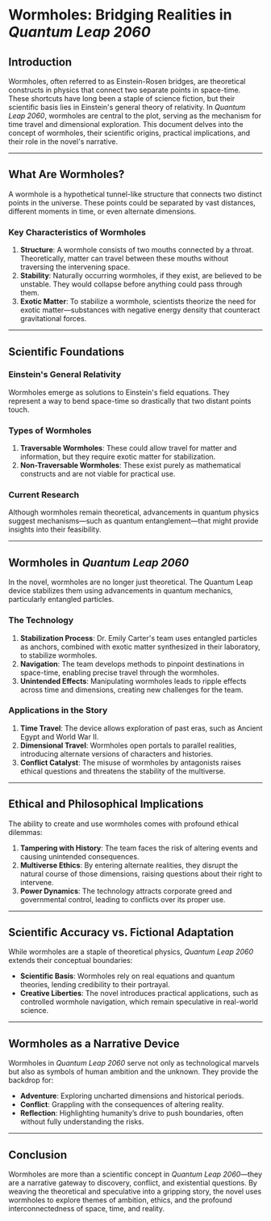 # **Wormholes: Bridging Realities in *Quantum Leap 2060***  

## **Introduction**  

Wormholes, often referred to as Einstein-Rosen bridges, are theoretical constructs in physics that connect two separate points in space-time. These shortcuts have long been a staple of science fiction, but their scientific basis lies in Einstein's general theory of relativity. In *Quantum Leap 2060*, wormholes are central to the plot, serving as the mechanism for time travel and dimensional exploration. This document delves into the concept of wormholes, their scientific origins, practical implications, and their role in the novel's narrative.  

---

## **What Are Wormholes?**  

A wormhole is a hypothetical tunnel-like structure that connects two distinct points in the universe. These points could be separated by vast distances, different moments in time, or even alternate dimensions.  

### **Key Characteristics of Wormholes**  
1. **Structure**: A wormhole consists of two mouths connected by a throat. Theoretically, matter can travel between these mouths without traversing the intervening space.  
2. **Stability**: Naturally occurring wormholes, if they exist, are believed to be unstable. They would collapse before anything could pass through them.  
3. **Exotic Matter**: To stabilize a wormhole, scientists theorize the need for exotic matter—substances with negative energy density that counteract gravitational forces.  

---

## **Scientific Foundations**  

### **Einstein's General Relativity**  
Wormholes emerge as solutions to Einstein's field equations. They represent a way to bend space-time so drastically that two distant points touch.  

### **Types of Wormholes**  
1. **Traversable Wormholes**: These could allow travel for matter and information, but they require exotic matter for stabilization.  
2. **Non-Traversable Wormholes**: These exist purely as mathematical constructs and are not viable for practical use.  

### **Current Research**  
Although wormholes remain theoretical, advancements in quantum physics suggest mechanisms—such as quantum entanglement—that might provide insights into their feasibility.  

---

## **Wormholes in *Quantum Leap 2060***  

In the novel, wormholes are no longer just theoretical. The Quantum Leap device stabilizes them using advancements in quantum mechanics, particularly entangled particles.  

### **The Technology**  
1. **Stabilization Process**: Dr. Emily Carter's team uses entangled particles as anchors, combined with exotic matter synthesized in their laboratory, to stabilize wormholes.  
2. **Navigation**: The team develops methods to pinpoint destinations in space-time, enabling precise travel through the wormholes.  
3. **Unintended Effects**: Manipulating wormholes leads to ripple effects across time and dimensions, creating new challenges for the team.  

### **Applications in the Story**  
1. **Time Travel**: The device allows exploration of past eras, such as Ancient Egypt and World War II.  
2. **Dimensional Travel**: Wormholes open portals to parallel realities, introducing alternate versions of characters and histories.  
3. **Conflict Catalyst**: The misuse of wormholes by antagonists raises ethical questions and threatens the stability of the multiverse.  

---

## **Ethical and Philosophical Implications**  

The ability to create and use wormholes comes with profound ethical dilemmas:  
1. **Tampering with History**: The team faces the risk of altering events and causing unintended consequences.  
2. **Multiverse Ethics**: By entering alternate realities, they disrupt the natural course of those dimensions, raising questions about their right to intervene.  
3. **Power Dynamics**: The technology attracts corporate greed and governmental control, leading to conflicts over its proper use.  

---

## **Scientific Accuracy vs. Fictional Adaptation**  

While wormholes are a staple of theoretical physics, *Quantum Leap 2060* extends their conceptual boundaries:  
- **Scientific Basis**: Wormholes rely on real equations and quantum theories, lending credibility to their portrayal.  
- **Creative Liberties**: The novel introduces practical applications, such as controlled wormhole navigation, which remain speculative in real-world science.  

---

## **Wormholes as a Narrative Device**  

Wormholes in *Quantum Leap 2060* serve not only as technological marvels but also as symbols of human ambition and the unknown. They provide the backdrop for:  
- **Adventure**: Exploring uncharted dimensions and historical periods.  
- **Conflict**: Grappling with the consequences of altering reality.  
- **Reflection**: Highlighting humanity’s drive to push boundaries, often without fully understanding the risks.  

---

## **Conclusion**  

Wormholes are more than a scientific concept in *Quantum Leap 2060*—they are a narrative gateway to discovery, conflict, and existential questions. By weaving the theoretical and speculative into a gripping story, the novel uses wormholes to explore themes of ambition, ethics, and the profound interconnectedness of space, time, and reality.